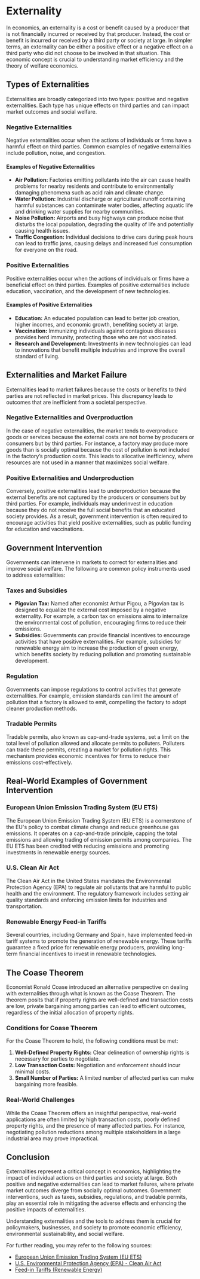 # Externality

In economics, an externality is a cost or benefit caused by a producer that is not financially incurred or received by that producer. Instead, the cost or benefit is incurred or received by a third party or society at large. In simpler terms, an externality can be either a positive effect or a negative effect on a third party who did not choose to be involved in that situation. This economic concept is crucial to understanding market efficiency and the theory of welfare economics.

## Types of Externalities

Externalities are broadly categorized into two types: positive and negative externalities. Each type has unique effects on third parties and can impact market outcomes and social welfare.

### Negative Externalities

Negative externalities occur when the actions of individuals or firms have a harmful effect on third parties. Common examples of negative externalities include pollution, noise, and congestion.

#### Examples of Negative Externalities

- **Air Pollution:** Factories emitting pollutants into the air can cause health problems for nearby residents and contribute to environmentally damaging phenomena such as acid rain and climate change.
- **Water Pollution:** Industrial discharge or agricultural runoff containing harmful substances can contaminate water bodies, affecting aquatic life and drinking water supplies for nearby communities.
- **Noise Pollution:** Airports and busy highways can produce noise that disturbs the local population, degrading the quality of life and potentially causing health issues.
- **Traffic Congestion:** Individual decisions to drive cars during peak hours can lead to traffic jams, causing delays and increased fuel consumption for everyone on the road.

### Positive Externalities

Positive externalities occur when the actions of individuals or firms have a beneficial effect on third parties. Examples of positive externalities include education, vaccination, and the development of new technologies.

#### Examples of Positive Externalities

- **Education:** An educated population can lead to better job creation, higher incomes, and economic growth, benefiting society at large.
- **Vaccination:** Immunizing individuals against contagious diseases provides herd immunity, protecting those who are not vaccinated.
- **Research and Development:** Investments in new technologies can lead to innovations that benefit multiple industries and improve the overall standard of living.

## Externalities and Market Failure

Externalities lead to market failures because the costs or benefits to third parties are not reflected in market prices. This discrepancy leads to outcomes that are inefficient from a societal perspective.

### Negative Externalities and Overproduction

In the case of negative externalities, the market tends to overproduce goods or services because the external costs are not borne by producers or consumers but by third parties. For instance, a factory may produce more goods than is socially optimal because the cost of pollution is not included in the factory’s production costs. This leads to allocative inefficiency, where resources are not used in a manner that maximizes social welfare.

### Positive Externalities and Underproduction

Conversely, positive externalities lead to underproduction because the external benefits are not captured by the producers or consumers but by third parties. For example, individuals may underinvest in education because they do not receive the full social benefits that an educated society provides. As a result, government intervention is often required to encourage activities that yield positive externalities, such as public funding for education and vaccinations.

## Government Intervention

Governments can intervene in markets to correct for externalities and improve social welfare. The following are common policy instruments used to address externalities:

### Taxes and Subsidies

- **Pigovian Tax:** Named after economist Arthur Pigou, a Pigovian tax is designed to equalize the external cost imposed by a negative externality. For example, a carbon tax on emissions aims to internalize the environmental cost of pollution, encouraging firms to reduce their emissions.
- **Subsidies:** Governments can provide financial incentives to encourage activities that have positive externalities. For example, subsidies for renewable energy aim to increase the production of green energy, which benefits society by reducing pollution and promoting sustainable development.

### Regulation

Governments can impose regulations to control activities that generate externalities. For example, emission standards can limit the amount of pollution that a factory is allowed to emit, compelling the factory to adopt cleaner production methods.

### Tradable Permits

Tradable permits, also known as cap-and-trade systems, set a limit on the total level of pollution allowed and allocate permits to polluters. Polluters can trade these permits, creating a market for pollution rights. This mechanism provides economic incentives for firms to reduce their emissions cost-effectively.

## Real-World Examples of Government Intervention

### European Union Emission Trading System (EU ETS)

The European Union Emission Trading System (EU ETS) is a cornerstone of the EU's policy to combat climate change and reduce greenhouse gas emissions. It operates on a cap-and-trade principle, capping the total emissions and allowing trading of emission permits among companies. The EU ETS has been credited with reducing emissions and promoting investments in renewable energy sources.

### U.S. Clean Air Act

The Clean Air Act in the United States mandates the Environmental Protection Agency (EPA) to regulate air pollutants that are harmful to public health and the environment. The regulatory framework includes setting air quality standards and enforcing emission limits for industries and transportation.

### Renewable Energy Feed-in Tariffs

Several countries, including Germany and Spain, have implemented feed-in tariff systems to promote the generation of renewable energy. These tariffs guarantee a fixed price for renewable energy producers, providing long-term financial incentives to invest in renewable technologies.

## The Coase Theorem

Economist Ronald Coase introduced an alternative perspective on dealing with externalities through what is known as the Coase Theorem. The theorem posits that if property rights are well-defined and transaction costs are low, private bargaining among parties can lead to efficient outcomes, regardless of the initial allocation of property rights.

### Conditions for Coase Theorem

For the Coase Theorem to hold, the following conditions must be met:

1. **Well-Defined Property Rights:** Clear delineation of ownership rights is necessary for parties to negotiate.
2. **Low Transaction Costs:** Negotiation and enforcement should incur minimal costs.
3. **Small Number of Parties:** A limited number of affected parties can make bargaining more feasible.

### Real-World Challenges

While the Coase Theorem offers an insightful perspective, real-world applications are often limited by high transaction costs, poorly defined property rights, and the presence of many affected parties. For instance, negotiating pollution reductions among multiple stakeholders in a large industrial area may prove impractical.

## Conclusion

Externalities represent a critical concept in economics, highlighting the impact of individual actions on third parties and society at large. Both positive and negative externalities can lead to market failures, where private market outcomes diverge from socially optimal outcomes. Government interventions, such as taxes, subsidies, regulations, and tradable permits, play an essential role in mitigating the adverse effects and enhancing the positive impacts of externalities.

Understanding externalities and the tools to address them is crucial for policymakers, businesses, and society to promote economic efficiency, environmental sustainability, and social welfare.

For further reading, you may refer to the following sources:
- [European Union Emission Trading System (EU ETS)](https://ec.europa.eu/clima/eu-action/eu-emissions-trading-system-eu-ets_en)
- [U.S. Environmental Protection Agency (EPA) - Clean Air Act](https://www.epa.gov/clean-air-act-overview)
- [Feed-in Tariffs (Renewable Energy)](https://www.energy.gov/eere/solar/articles/feed-tariffs-and-renewable-energy)